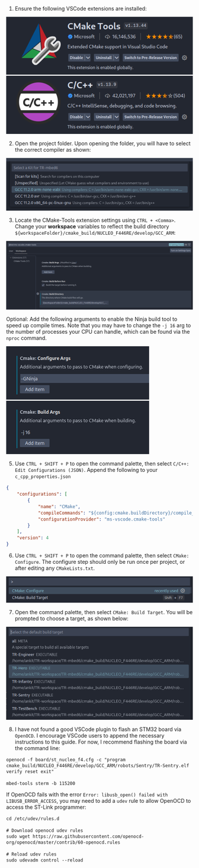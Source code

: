 1. Ensure the following VSCode extensions are installed:

![vscode_1.png](.assets/vscode_1.png)
![vscode_2.png](.assets/vscode_2.png)

2. Open the project folder. Upon opening the folder, you will have to select the correct
   compiler as shown:

![vscode_3.png](.assets/vscode_3.png)

3. Locate the CMake-Tools extension settings using `CTRL + <Comma>`. Change your **workspace** variables to reflect the
   build directory `${workspaceFolder}/cmake_build/NUCLEO_F446RE/develop/GCC_ARM`:

![vscode_4.png](.assets/vscode_4.png)

Optional: Add the following arguments to enable the Ninja build tool to speed up compile
times. Note that you may have to change the `-j 16` arg to the number of processes your CPU
can handle, which can be found via the `nproc` command.

![vscode_5.png](.assets/vscode_5.png)
![vscode_6.png](.assets/vscode_6.png)

5. Use `CTRL + SHIFT + P` to open the command palette, then select `C/C++: Edit Configurations (JSON)`.
   Append the following to your `c_cpp_properties.json`

```json
{
    "configurations": [
        {
            "name": "CMake",
            "compileCommands": "${config:cmake.buildDirectory}/compile_commands.json",
            "configurationProvider": "ms-vscode.cmake-tools"
        }
    ],
    "version": 4
}
```

6. Use `CTRL + SHIFT + P` to open the command palette, then select `CMake: Configure`. The
   configure step should only be run once per project, or after editing any `CMakeLists.txt`.

![vscode_7.png](.assets/vscode_7.png)

7. Open the command palette, then select `CMake: Build Target`.
   You will be prompted to choose a target, as shown below:

![vscode_8.png](.assets/vscode_8.png)

8. I have not found a good VSCode plugin to flash an STM32 board via `OpenOCD`. I encourage VSCode users to append the
necessary instructions to this guide. For now, I recommend flashing the board via the command line:

```shell
openocd -f board/st_nucleo_f4.cfg -c "program cmake_build/NUCLEO_F446RE/develop/GCC_ARM/robots/Sentry/TR-Sentry.elf verify reset exit"

mbed-tools sterm -b 115200
```

If OpenOCD fails with the error `Error: libusb_open() failed with LIBUSB_ERROR_ACCESS`, you may need to add a `udev` rule
to allow OpenOCD to access the ST-Link programmer:

```shell
cd /etc/udev/rules.d

# Download openocd udev rules
sudo wget https://raw.githubusercontent.com/openocd-org/openocd/master/contrib/60-openocd.rules

# Reload udev rules
sudo udevadm control --reload
```